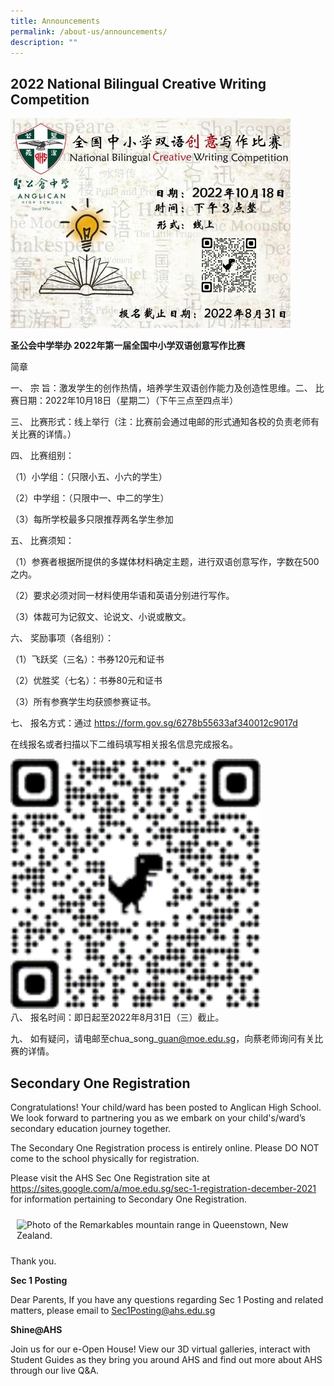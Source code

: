 ```yaml
---
title: Announcements
permalink: /about-us/announcements/
description: ""
---
```

## 2022 National Bilingual Creative Writing Competition
![2022_NBCW_Competition1.jpeg](/images/2022_NBCW_Competition1.jpeg)  

**圣公会中学举办 2022年第一届全国中小学双语创意写作比赛**

  

简章

  

一、 宗 旨：激发学生的创作热情，培养学生双语创作能力及创造性思维。二、 比赛日期：2022年10月18日（星期二）（下午三点至四点半）

三、 比赛形式：线上举行（注：比赛前会通过电邮的形式通知各校的负责老师有关比赛的详情。）

四、 比赛组别：

（1）小学组：（只限小五、小六的学生）

（2）中学组：（只限中一、中二的学生）

（3）每所学校最多只限推荐两名学生参加

五、 比赛须知：

（1）参赛者根据所提供的多媒体材料确定主题，进行双语创意写作，字数在500之内。

（2）要求必须对同一材料使用华语和英语分别进行写作。

（3）体裁可为记叙文、论说文、小说或散文。

六、 奖励事项（各组别）：

（1）飞跃奖（三名）：书券120元和证书

（2）优胜奖（七名）：书券80元和证书

（3）所有参赛学生均获颁参赛证书。

七、 报名方式：通过 https://form.gov.sg/6278b55633af340012c9017d

在线报名或者扫描以下二维码填写相关报名信息完成报名。

<img src="/images/bilingualQRCode.png" 
         style="width:400px"
	/>
<br>
八、 报名时间：即日起至2022年8月31日（三）截止。

九、 如有疑问，请电邮至chua\_song\_guan@moe.edu.sg，向蔡老师询问有关比赛的详情。

## Secondary One Registration

Congratulations! Your child/ward has been posted to Anglican High School. We look forward to partnering you as we embark on your child's/ward’s secondary education journey together.

The Secondary One Registration process is entirely online. Please DO NOT come to the school physically for registration.

Please visit the AHS Sec One Registration site at https://sites.google.com/a/moe.edu.sg/sec-1-registration-december-2021 for information pertaining to Secondary One Registration.




<!-- Codes by HTML.am -->

<!-- CSS Code -->
<style type="text/css">
img.GeneratedImage {
width:200px;height:200px;margin:10px;border-width:0px;border-color:#000000;border-style:solid;
}
</style>

<!-- HTML Code -->
<img class="GeneratedImage" alt="Photo of the Remarkables mountain range in Queenstown, New Zealand." src="https://anglicanhigh.moe.edu.sg/qql/slot/u373/Pop%20Up/2021_S1_Reg_QR.png">



Thank you.

**Sec 1 Posting**

Dear Parents,
If you have any questions regarding Sec 1 Posting and related matters, please email to Sec1Posting@ahs.edu.sg

**Shine@AHS**

Join us for our e-Open House! View our 3D virtual galleries, interact with Student Guides as they bring you around AHS and find out more about AHS through our live Q&amp;A.